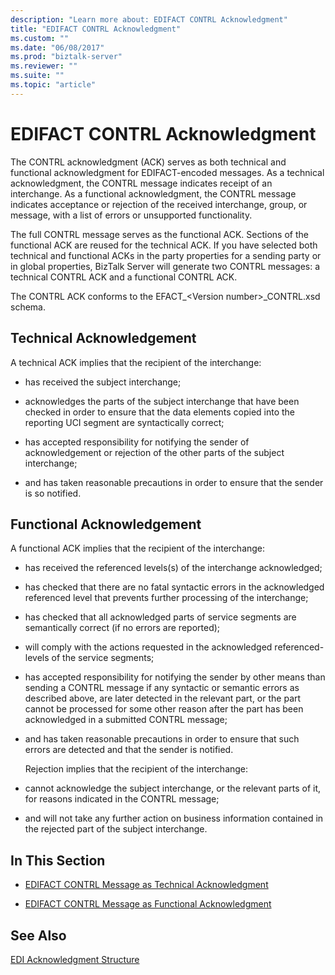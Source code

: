 ```yaml
---
description: "Learn more about: EDIFACT CONTRL Acknowledgment"
title: "EDIFACT CONTRL Acknowledgment"
ms.custom: ""
ms.date: "06/08/2017"
ms.prod: "biztalk-server"
ms.reviewer: ""
ms.suite: ""
ms.topic: "article"
---
```

# EDIFACT CONTRL Acknowledgment
The CONTRL acknowledgment (ACK) serves as both technical and functional acknowledgment for EDIFACT-encoded messages. As a technical acknowledgment, the CONTRL message indicates receipt of an interchange. As a functional acknowledgment, the CONTRL message indicates acceptance or rejection of the received interchange, group, or message, with a list of errors or unsupported functionality.  
  
 The full CONTRL message serves as the functional ACK. Sections of the functional ACK are reused for the technical ACK. If you have selected both technical and functional ACKs in the party properties for a sending party or in global properties, BizTalk Server will generate two CONTRL messages: a technical CONTRL ACK and a functional CONTRL ACK.  
  
 The CONTRL ACK conforms to the EFACT_\<Version number\>_CONTRL.xsd schema.  
  
## Technical Acknowledgement  
 A technical ACK implies that the recipient of the interchange:  
  
-   has received the subject interchange;  
  
-   acknowledges the parts of the subject interchange that have been checked in order to ensure that the data elements copied into the reporting UCI segment are syntactically correct;  
  
-   has accepted responsibility for notifying the sender of acknowledgement or rejection of the other parts of the subject interchange;  
  
-   and has taken reasonable precautions in order to ensure that the sender is so notified.  
  
## Functional Acknowledgement  
 A functional ACK implies that the recipient of the interchange:  
  
- has received the referenced levels(s) of the interchange acknowledged;  
  
- has checked that there are no fatal syntactic errors in the acknowledged referenced level that prevents further processing of the interchange;  
  
- has checked that all acknowledged parts of service segments are semantically correct (if no errors are reported);  
  
- will comply with the actions requested in the acknowledged referenced-levels of the service segments;  
  
- has accepted responsibility for notifying the sender by other means than sending a CONTRL message if any syntactic or semantic errors as described above, are later detected in the relevant part, or the part cannot be processed for some other reason after the part has been acknowledged in a submitted CONTRL message;  
  
- and has taken reasonable precautions in order to ensure that such errors are detected and that the sender is notified.  
  
  Rejection implies that the recipient of the interchange:  
  
- cannot acknowledge the subject interchange, or the relevant parts of it, for reasons indicated in the CONTRL message;  
  
- and will not take any further action on business information contained in the rejected part of the subject interchange.  
  
## In This Section  
  
-   [EDIFACT CONTRL Message as Technical Acknowledgment](../core/edifact-contrl-message-as-technical-acknowledgment.md)  
  
-   [EDIFACT CONTRL Message as Functional Acknowledgment](../core/edifact-contrl-message-as-functional-acknowledgment.md)  
  
## See Also  
 [EDI Acknowledgment Structure](../core/edi-acknowledgment-structure.md)
